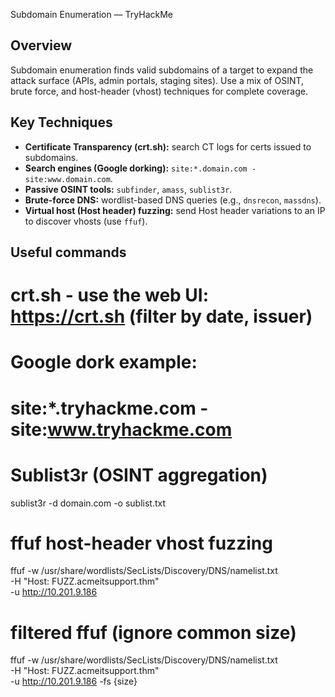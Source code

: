 Subdomain Enumeration — TryHackMe

## Overview
Subdomain enumeration finds valid subdomains of a target to expand the attack surface (APIs, admin portals, staging sites). Use a mix of OSINT, brute force, and host-header (vhost) techniques for complete coverage.

## Key Techniques
- **Certificate Transparency (crt.sh):** search CT logs for certs issued to subdomains.
- **Search engines (Google dorking):** `site:*.domain.com -site:www.domain.com`.
- **Passive OSINT tools:** `subfinder`, `amass`, `sublist3r`.
- **Brute-force DNS:** wordlist-based DNS queries (e.g., `dnsrecon`, `massdns`).
- **Virtual host (Host header) fuzzing:** send Host header variations to an IP to discover vhosts (use `ffuf`).

## Useful commands
# crt.sh - use the web UI: https://crt.sh (filter by date, issuer)
# Google dork example:
# site:*.tryhackme.com -site:www.tryhackme.com

# Sublist3r (OSINT aggregation)
sublist3r -d domain.com -o sublist.txt

# ffuf host-header vhost fuzzing
ffuf -w /usr/share/wordlists/SecLists/Discovery/DNS/namelist.txt \
     -H "Host: FUZZ.acmeitsupport.thm" \
     -u http://10.201.9.186

# filtered ffuf (ignore common size)
ffuf -w /usr/share/wordlists/SecLists/Discovery/DNS/namelist.txt \
     -H "Host: FUZZ.acmeitsupport.thm" \
     -u http://10.201.9.186 -fs {size}
